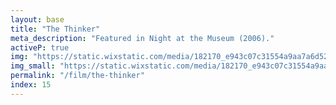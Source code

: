 ```yaml
---
layout: base
title: "The Thinker"
meta_description: "Featured in Night at the Museum (2006)."
activeP: true
img: "https://static.wixstatic.com/media/182170_e943c07c31554a9aa7a6d52a2c1de1d8~mv2.jpg"
img_small: "https://static.wixstatic.com/media/182170_e943c07c31554a9aa7a6d52a2c1de1d8~mv2.jpg"
permalink: "/film/the-thinker"
index: 15
---
```

